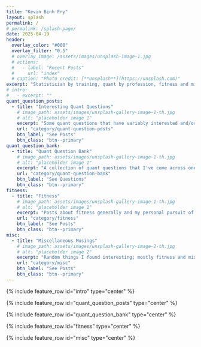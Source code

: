 ```yaml
---
title: "Kevin Binh Fry"
layout: splash
permalink: /
# permalink: /splash-page/
date: 2025-04-19
header:
  overlay_color: "#000"
  overlay_filter: "0.5"
  # overlay_image: /assets/images/unsplash-image-1.jpg
  # actions:
  #   - label: "Recent Posts"
  #     url: "index"
  # caption: "Photo credit: [**Unsplash**](https://unsplash.com)"
excerpt: "Statistician by training, quant by profession, fitness and mixology enthusiast. Writing about whatever interests me at the moment."
# intro: 
#   - excerpt: ""
quant_question_posts:
  - title: "Interesting Quant Questions"
    # image_path: assets/images/unsplash-gallery-image-1-th.jpg
    # alt: "placeholder image 1"
    excerpt: "Some quant questions that have variably interested and/or befuddled me."
    url: "category/quant-question-posts"
    btn_label: "See Posts"
    btn_class: "btn--primary"
quant_question_bank:
  - title: "Quant Question Bank"
    # image_path: assets/images/unsplash-gallery-image-1-th.jpg
    # alt: "placeholder image 1"
    excerpt: "A collection of quant questions that I've come across one way or another."
    url: "category/quant-question-bank"
    btn_label: "See Questions"
    btn_class: "btn--primary"
fitness:
  - title: "Fitness"
    # image_path: assets/images/unsplash-gallery-image-1-th.jpg
    # alt: "placeholder image 1"
    excerpt: "Posts about fitness generally and my personal pursuit of it."
    url: "category/fitness"
    btn_label: "See Posts"
    btn_class: "btn--primary"
misc:
  - title: "Miscellaneous Musings"
    # image_path: assets/images/unsplash-gallery-image-2-th.jpg
    # alt: "placeholder image 2"
    excerpt: "Random things I found interesting; mostly fitness and mixology."
    url: "category/misc"
    btn_label: "See Posts"
    btn_class: "btn--primary"
---
```


{% include feature_row id="intro" type="center" %}

{% include feature_row  id="quant_question_posts" type="center" %}

{% include feature_row  id="quant_question_bank" type="center" %}

{% include feature_row  id="fitness" type="center" %}

{% include feature_row  id="misc" type="center" %}
